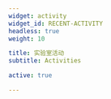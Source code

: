 ```yaml
---
widget: activity
widget_id: RECENT-ACTIVITY
headless: true
weight: 10

title: 实验室活动
subtitle: Activities

active: true

---
```

